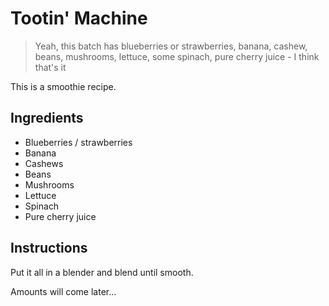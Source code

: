 <style>
@media (prefers-color-scheme: dark) {
  body {
    background-color: #242122;
    color: #efefef;
  }
  a {
    color: lightblue;
  }
  a:visited {
    color: pink;
  }
}
</style>

# Tootin' Machine

> Yeah, this batch has blueberries or strawberries, banana, cashew, beans, mushrooms, lettuce, some spinach, pure cherry juice - I think that's it

This is a smoothie recipe.

## Ingredients

- Blueberries / strawberries
- Banana
- Cashews
- Beans
- Mushrooms
- Lettuce
- Spinach
- Pure cherry juice

## Instructions

Put it all in a blender and blend until smooth.

Amounts will come later… 
